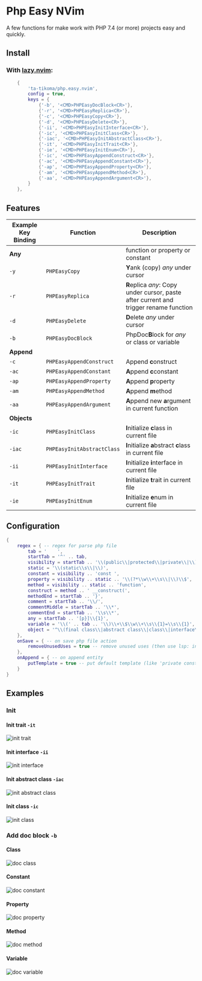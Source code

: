 # Php Easy NVim

A few functions for make work with PHP 7.4 (or more) projects easy and quickly.

## Install

### With [lazy.nvim](https://github.com/folke/lazy.nvim/): 
```lua
    {
        'ta-tikoma/php.easy.nvim',
        config = true,
        keys = {
            {'-b', '<CMD>PHPEasyDocBlock<CR>'},
            {'-r', '<CMD>PHPEasyReplica<CR>'},
            {'-c', '<CMD>PHPEasyCopy<CR>'},
            {'-d', '<CMD>PHPEasyDelete<CR>'},
            {'-ii', '<CMD>PHPEasyInitInterface<CR>'},
            {'-ic', '<CMD>PHPEasyInitClass<CR>'},
            {'-iac', '<CMD>PHPEasyInitAbstractClass<CR>'},
            {'-it', '<CMD>PHPEasyInitTrait<CR>'},
            {'-ie', '<CMD>PHPEasyInitEnum<CR>'},
            {'-ic', '<CMD>PHPEasyAppendConstruct<CR>'},
            {'-ac', '<CMD>PHPEasyAppendConstant<CR>'},
            {'-ap', '<CMD>PHPEasyAppendProperty<CR>'},
            {'-am', '<CMD>PHPEasyAppendMethod<CR>'},
            {'-aa', '<CMD>PHPEasyAppendArgument<CR>'},
        }
    },
```

## Features

| Example Key Binding | Function  | Description |
| --- | --- | --- |
| **Any**        |                            | function or property or constant |
| `-y`           | `PHPEasyCopy`              | **Y**ank (copy) *any* under cursor |
| `-r`           | `PHPEasyReplica`           | **R**eplica *any*: Copy under cursor, paste after current and trigger rename function |
| `-d`           | `PHPEasyDelete`            | **D**elete *any* under cursor |
| `-b`           | `PHPEasyDocBlock`          | PhpDoc**B**lock for *any* or class or variable |
| **Append**     | | |
| `-c`           | `PHPEasyAppendConstruct`   | Append **c**onstruct |
| `-ac`          | `PHPEasyAppendConstant`    | **A**ppend **c**constant |
| `-ap`          | `PHPEasyAppendProperty`    | **A**ppend **p**roperty |
| `-am`          | `PHPEasyAppendMethod`      | **A**ppend **m**ethod |
| `-aa`          | `PHPEasyAppendArgument`    | **A**ppend new **a**rgument in current function |
| **Objects**    | | |
| `-ic`          | `PHPEasyInitClass`         | **I**nitialize **c**lass in current file |
| `-iac`         | `PHPEasyInitAbstractClass` | **I**nitialize **a**bstract **c**lass in current file |
| `-ii`          | `PHPEasyInitInterface`     | **I**nitialize **i**nterface in current file |
| `-it`          | `PHPEasyInitTrait`         | **I**nitialize **t**rait in current file |
| `-ie`          | `PHPEasyInitEnum`          | **I**nitialize **e**num in current file |

## Configuration

```lua
{
    regex = { -- regex for parse php file
        tab = '    ',
        startTab = '^' .. tab,
        visibility = startTab .. '\\(public\\|protected\\|private\\|\\)\\s\\{1}',
        static = '\\(static\\s\\|\\)',
        constant = visibility .. 'const ',
        property = visibility .. static .. '\\(?*\\w\\+\\s\\|\\)\\$',
        method = visibility .. static .. 'function',
        construct = method .. ' __construct(',
        methodEnd = startTab .. '}',
        comment = startTab .. '\\/',
        commentMiddle = startTab .. '\\*',
        commentEnd = startTab .. '\\s\\*',
        any = startTab .. '[p}]\\{1}',
        variable = '\\(' .. tab .. '\\)\\+\\$\\w\\+\\s\\{1}=\\s\\{1}',
        object = '^\\(final class\\|abstract class\\|class\\|interface\\|trait\\|enum\\)\\s\\{1}',
    },
    onSave = { -- on save php file action
        removeUnusedUses = true -- remove unused uses (then use lsp: intelephense)
    },
    onAppend = { -- on append entity
        putTemplate = true -- put default template (like 'private const = ;' for constant)
    }
}

```

## Examples

### Init

#### Init trait `-it`
![init trait](https://raw.githubusercontent.com/ta-tikoma/php.easy.vim/with-examples/example/init/trait.gif)

#### Init interface `-ii`
![init interface](https://raw.githubusercontent.com/ta-tikoma/php.easy.vim/with-examples/example/init/interface.gif)

#### Init abstract class `-iac`
![init abstract class](https://raw.githubusercontent.com/ta-tikoma/php.easy.vim/with-examples/example/init/abstract-class.gif)

#### Init class `-ic`
![init class](https://raw.githubusercontent.com/ta-tikoma/php.easy.vim/with-examples/example/init/class.gif)

### Add doc block `-b`

#### Class
![doc class](https://raw.githubusercontent.com/ta-tikoma/php.easy.vim/with-examples/example/doc/class.gif)

#### Constant
![doc constant](https://raw.githubusercontent.com/ta-tikoma/php.easy.vim/with-examples/example/doc/constant.gif)

#### Property
![doc property](https://raw.githubusercontent.com/ta-tikoma/php.easy.vim/with-examples/example/doc/property.gif)

#### Method
![doc method](https://raw.githubusercontent.com/ta-tikoma/php.easy.vim/with-examples/example/doc/method.gif)

#### Variable
![doc variable](https://raw.githubusercontent.com/ta-tikoma/php.easy.vim/with-examples/example/doc/variable.gif)

